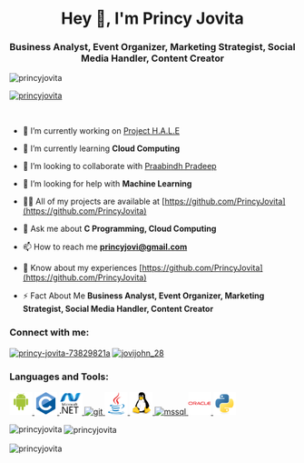 <h1 align="center">Hey 👋, I'm Princy Jovita</h1>
<h3 align="center">Business Analyst, Event Organizer, Marketing Strategist, Social Media Handler, Content Creator</h3>

<p align="left"> <img src="https://komarev.com/ghpvc/?username=princyjovita&label=Profile%20views&color=0e75b6&style=flat" alt="princyjovita" /> </p>

<p align="left"> <a href="https://github.com/ryo-ma/github-profile-trophy"><img src="https://github-profile-trophy.vercel.app/?username=princyjovita" alt="princyjovita" /></a> </p>

<p align="left"> <a href="https://twitter.com/" target="blank"><img src="https://img.shields.io/twitter/follow/?logo=twitter&style=for-the-badge" alt="" /></a> </p>

- 🔭 I’m currently working on [Project H.A.L.E](https://docs.google.com/presentation/d/1P4nZsDmn5ydRPyovqotj6KRHT7aag6Hs/edit?usp=sharing&ouid=117702022704825799713&rtpof=true&sd=true)

- 🌱 I’m currently learning **Cloud Computing**

- 👯 I’m looking to collaborate with [Praabindh Pradeep](https://github.com/praabindhp)

- 🤝 I’m looking for help with **Machine Learning**

- 👨‍💻 All of my projects are available at [https://github.com/PrincyJovita](https://github.com/PrincyJovita)

- 💬 Ask me about **C Programming, Cloud Computing**

- 📫 How to reach me **princyjovi@gmail.com**

- 📄 Know about my experiences [https://github.com/PrincyJovita](https://github.com/PrincyJovita)

- ⚡ Fact About Me **Business Analyst, Event Organizer, Marketing Strategist, Social Media Handler, Content Creator**

<h3 align="left">Connect with me:</h3>
<p align="left">
<a href="https://linkedin.com/in/princy-jovita-73829821a" target="blank"><img align="center" src="https://raw.githubusercontent.com/rahuldkjain/github-profile-readme-generator/master/src/images/icons/Social/linked-in-alt.svg" alt="princy-jovita-73829821a" height="30" width="40" /></a>
<a href="https://instagram.com/jovijohn_28" target="blank"><img align="center" src="https://raw.githubusercontent.com/rahuldkjain/github-profile-readme-generator/master/src/images/icons/Social/instagram.svg" alt="jovijohn_28" height="30" width="40" /></a>
</p>

<h3 align="left">Languages and Tools:</h3>
<p align="left"> <a href="https://developer.android.com" target="_blank" rel="noreferrer"> <img src="https://raw.githubusercontent.com/devicons/devicon/master/icons/android/android-original-wordmark.svg" alt="android" width="40" height="40"/> </a> <a href="https://www.cprogramming.com/" target="_blank" rel="noreferrer"> <img src="https://raw.githubusercontent.com/devicons/devicon/master/icons/c/c-original.svg" alt="c" width="40" height="40"/> </a> <a href="https://dotnet.microsoft.com/" target="_blank" rel="noreferrer"> <img src="https://raw.githubusercontent.com/devicons/devicon/master/icons/dot-net/dot-net-original-wordmark.svg" alt="dotnet" width="40" height="40"/> </a> <a href="https://git-scm.com/" target="_blank" rel="noreferrer"> <img src="https://www.vectorlogo.zone/logos/git-scm/git-scm-icon.svg" alt="git" width="40" height="40"/> </a> <a href="https://www.java.com" target="_blank" rel="noreferrer"> <img src="https://raw.githubusercontent.com/devicons/devicon/master/icons/java/java-original.svg" alt="java" width="40" height="40"/> </a> <a href="https://www.linux.org/" target="_blank" rel="noreferrer"> <img src="https://raw.githubusercontent.com/devicons/devicon/master/icons/linux/linux-original.svg" alt="linux" width="40" height="40"/> </a> <a href="https://www.microsoft.com/en-us/sql-server" target="_blank" rel="noreferrer"> <img src="https://www.svgrepo.com/show/303229/microsoft-sql-server-logo.svg" alt="mssql" width="40" height="40"/> </a> <a href="https://www.oracle.com/" target="_blank" rel="noreferrer"> <img src="https://raw.githubusercontent.com/devicons/devicon/master/icons/oracle/oracle-original.svg" alt="oracle" width="40" height="40"/> </a> <a href="https://www.python.org" target="_blank" rel="noreferrer"> <img src="https://raw.githubusercontent.com/devicons/devicon/master/icons/python/python-original.svg" alt="python" width="40" height="40"/> </a> </p>

<p><img align="left" src="https://github-readme-stats.vercel.app/api/top-langs?username=princyjovita&show_icons=true&locale=en&layout=compact" alt="princyjovita" /></p>

<p>&nbsp;<img align="center" src="https://github-readme-stats.vercel.app/api?username=princyjovita&show_icons=true&locale=en" alt="princyjovita" /></p>

<p><img align="center" src="https://github-readme-streak-stats.herokuapp.com/?user=princyjovita&" alt="princyjovita" /></p>
